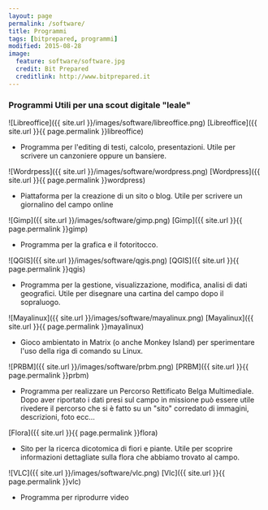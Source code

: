 ```yaml
---
layout: page
permalink: /software/
title: Programmi
tags: [bitprepared, programmi]
modified: 2015-08-28
image:
  feature: software/software.jpg
  credit: Bit Prepared
  creditlink: http://www.bitprepared.it
---
```


### Programmi Utili per una scout digitale "leale"

![Libreoffice]({{ site.url }}/images/software/libreoffice.png) [Libreoffice]({{ site.url }}{{ page.permalink }}libreoffice)

* Programma per l'editing di testi, calcolo, presentazioni. Utile per scrivere un canzoniere oppure un bansiere.

![Wordrpess]({{ site.url }}/images/software/wordpress.png) [Wordpress]({{ site.url }}{{ page.permalink }}wordpress)

* Piattaforma per la creazione di un sito o blog. Utile per scrivere un giornalino del campo online

![Gimp]({{ site.url }}/images/software/gimp.png) [Gimp]({{ site.url }}{{ page.permalink }}gimp)

* Programma per la grafica e il fotoritocco.

![QGIS]({{ site.url }}/images/software/qgis.png) [QGIS]({{ site.url }}{{ page.permalink }}qgis)

* Programma per la gestione, visualizzazione, modifica, analisi di dati geografici. Utile per disegnare una cartina del campo dopo il sopraluogo.

![Mayalinux]({{ site.url }}/images/software/mayalinux.png) [Mayalinux]({{ site.url }}{{ page.permalink }}mayalinux)

* Gioco ambientato in Matrix (o anche Monkey Island) per sperimentare l'uso della riga di comando su Linux.

![PRBM]({{ site.url }}/images/software/prbm.png) [PRBM]({{ site.url }}{{ page.permalink }}prbm)

* Programma per realizzare un Percorso Rettificato Belga Multimediale. Dopo aver riportato i dati presi sul campo in missione può essere utile rivedere il percorso che si è fatto su un "sito" corredato di immagini, descrizioni, foto ecc...

[Flora]({{ site.url }}{{ page.permalink }}flora)

* Sito per la ricerca dicotomica di fiori e piante. Utile per scoprire informazioni dettagliate sulla flora che abbiamo trovato al campo.

![VLC]({{ site.url }}/images/software/vlc.png) [Vlc]({{ site.url }}{{ page.permalink }}vlc)

* Programma per riprodurre video

